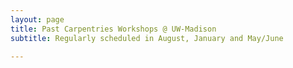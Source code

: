 ```yaml
---
layout: page
title: Past Carpentries Workshops @ UW-Madison
subtitle: Regularly scheduled in August, January and May/June

---
```





